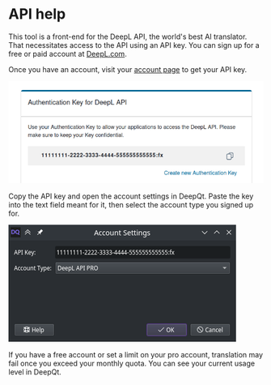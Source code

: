 # API help

This tool is a front-end for the DeepL API, the world's best AI translator.
That necessitates access to the API using an API key.
You can sign up for a free or paid account at [DeepL.com](https://www.deepl.com/pro-api).

Once you have an account, visit your [account page](https://www.deepl.com/account/summary) to get your API key.

![api key on account page](../media/api_key.png)


Copy the API key and open the account settings in DeepQt.
Paste the key into the text field meant for it, then select the account type you signed up for.

![account settings in deepqt](../media/account_config.png)


If you have a free account or set a limit on your pro account, translation may fail once you exceed your monthly quota.
You can see your current usage level in DeepQt.